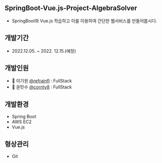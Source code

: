 ## SpringBoot-Vue.js-Project-AlgebraSolver 
- SpringBoot와 Vue.js 학습하고 이를 이용하여 간단한 웹서비스를 만들어봅시다.


## 개발기간
- 2022.12.05. ~ 2022. 12.15.(예정)


## 개발인원
- 👤 이기원 [@refrainfl](https://github.com/refrainfl) : FullStack
- 👤 윤민수 [@cornty8](https://github.com/cornty8) : FullStack


## 개발환경
   - Spring Boot
   - AWS EC2
   - Vue.js
    
## 형상관리
- Git

